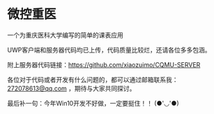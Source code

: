 # 微控重医

一个为重庆医科大学编写的简单的课表应用

UWP客户端和服务器代码均已上传，代码质量比较烂，还请各位多多包涵。

附上服务器代码链接：https://github.com/xiaozuimo/CQMU-SERVER

各位对于代码或者开发有什么问题的，都可以通过邮箱联系我：272078613@qq.com ，期待与大家共同探讨。

最后补一句：今年Win10开发不好做，一定要挺住！！ (●'◡'●)
